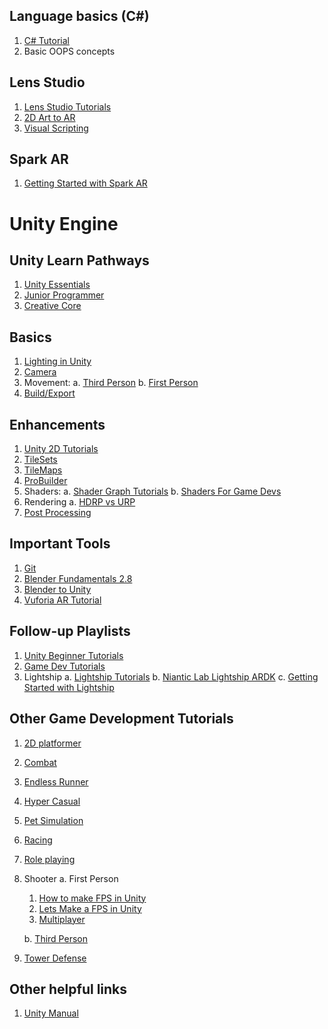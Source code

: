 ## Language basics (C#)
1. [C# Tutorial](https://www.youtube.com/watch?v=GhQdlIFylQ8)
2. Basic OOPS concepts

## Lens Studio
1. [Lens Studio Tutorials](https://www.youtube.com/playlist?list=PL0rDQ-c-_kxcwwBccaz1N9Rmz_xgyijRg)
2. [2D Art to AR](https://www.youtube.com/playlist?list=PL0rDQ-c-_kxf9T6w6nQ6QhAGzsSfgznF_)
3. [Visual Scripting](https://www.youtube.com/playlist?list=PL0rDQ-c-_kxctS-WGWWTNPQ5SEa88Ztts)

## Spark AR
1. [Getting Started with Spark AR](https://www.youtube.com/playlist?list=PLk-TnRMdB7HBJG3qtcA1bayzoYW_eqLKx)

# Unity Engine

## Unity Learn Pathways
1. [Unity Essentials](https://learn.unity.com/pathway/unity-essentials
)
2. [Junior Programmer](https://learn.unity.com/pathway/junior-programmer)
3. [Creative Core](https://learn.unity.com/pathway/creative-core)
## Basics
1. [Lighting in Unity](https://www.youtube.com/watch?v=VnG2gOKV9dw)
2. [Camera](https://www.youtube.com/watch?v=537B1kJp9YQ)
3. Movement:
	a. [Third Person](https://www.youtube.com/watch?v=4HpC--2iowE)
	b. [First Person](https://www.youtube.com/watch?v=_QajrabyTJc)
4. [Build/Export](https://www.youtube.com/watch?v=7nxKAtxGSn8)
	
## Enhancements
1. [Unity 2D Tutorials](https://www.youtube.com/playlist?list=PLPV2KyIb3jR5xTUU7fitudKE6hCDA4Hso) 
2. [TileSets](https://www.youtube.com/watch?v=aaEEujLtsr8)
3. [TileMaps](https://www.youtube.com/watch?v=ryISV_nH8qw)
4. [ProBuilder](https://www.youtube.com/watch?v=YtzIXCKr8Wo)
5. Shaders:
	a. [Shader Graph Tutorials](https://www.youtube.com/playlist?list=PLPV2KyIb3jR6Q9Iz3PiQ3nvNowtEJ97Tu)
	b. [Shaders For Game Devs](https://www.youtube.com/playlist?list=PLImQaTpSAdsCnJon-Eir92SZMl7tPBS4Z)
6. Rendering
	a. [HDRP vs URP](https://www.youtube.com/watch?v=5MuA92xUJCA)
7. [Post Processing](https://www.youtube.com/watch?v=9tjYz6Ab0oc)

## Important Tools
1. [Git](https://www.youtube.com/playlist?list=PLJmIGUkc1jsxppAHfiQ4SwxAn_dXPixYy)
2. [Blender Fundamentals 2.8](https://www.youtube.com/playlist?list=PLa1F2ddGya_-UvuAqHAksYnB0qL9yWDO6)
3. [Blender to Unity](https://www.youtube.com/playlist?list=PLFt_AvWsXl0djuNM22htmz3BUtHHtOh7v)
4. [Vuforia AR Tutorial](https://www.youtube.com/playlist?list=PL_Nji0JOuXg0tJ-HQ8g0OgEjIxL5RO1R2)

## Follow-up Playlists
1. [Unity Beginner Tutorials](https://www.youtube.com/playlist?list=PLPV2KyIb3jR5QFsefuO2RlAgWEz6EvVi6)
2. [Game Dev Tutorials](https://www.youtube.com/playlist?list=PLFt_AvWsXl0eTHFZ2XPkM6gLK8XdsdzNl)
3.  Lightship
	a. [Lightship Tutorials](https://www.youtube.com/playlist?list=PLCyCMgj5D_z6CGh9s2SNr4fbdSM_LOhwo)
	b. [Niantic Lab Lightship ARDK](https://www.youtube.com/playlist?list=PLQMQNmwN3FvxnT4KRXdYPGhPZ2kNWuOij)
	c. [Getting Started with Lightship](https://www.youtube.com/playlist?list=PLCyCMgj5D_z7OySG2dhZEeEtR2sQ7m5A_)

##  Other Game Development Tutorials
1. [2D platformer](https://www.youtube.com/playlist?list=PLPV2KyIb3jR42oVBU6K2DIL6Y22Ry9J1c)
2. [Combat](https://www.youtube.com/watch?v=gcF66q-UPCs)
3. [Endless Runner](https://www.youtube.com/playlist?list=PLZ1b66Z1KFKit4cSry_LWBisrSbVkEF4t)
4. [Hyper Casual](https://www.youtube.com/playlist?list=PLDVrbPbYnQv2l8k1OLgI2HMxNlXLeL569)
5. [Pet Simulation](https://www.youtube.com/playlist?list=PLbCx65TBvT-QgTitVMCWGH1HQW_YfdMDK)
6. [Racing](https://www.youtube.com/playlist?list=PLZ1b66Z1KFKgkE9ji0tF2iDO0LGxmlwIm)
7. [Role playing](https://www.youtube.com/playlist?list=PLPV2KyIb3jR4KLGCCAciWQ5qHudKtYeP7)
8. Shooter
	a. First Person
	1) [How to make FPS in Unity](https://www.youtube.com/playlist?list=PLDVrbPbYnQv0t0hDOzVcyrqzTVa6P3whD)
	2) [Lets Make a FPS in Unity](https://www.youtube.com/playlist?list=PLGUw8UNswJEOv8c5ZcoHarbON6mIEUFBC)
	3) [Multiplayer](https://www.youtube.com/playlist?list=PLPV2KyIb3jR5PhGqsO7G4PsbEC_Al-kPZ)
	
	b. [Third Person](https://www.youtube.com/playlist?list=PLzDRvYVwl53uyqhV7iRAPgoNxXh1nVCUs)
9. [Tower Defense](https://www.youtube.com/playlist?list=PLPV2KyIb3jR4u5jX8za5iU1cqnQPmbzG0)

## Other helpful links
1. [Unity Manual](https://docs.unity3d.com/2021.3/Documentation/Manual/UnityManual.html)